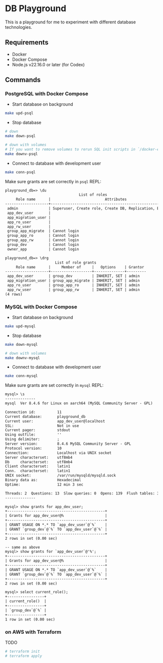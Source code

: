 # DB Playground

This is a playground for me to experiment with different database technologies.

## Requirements

- Docker
- Docker Compose
- Node.js v22.16.0 or later (for Codex)

## Commands

### PostgreSQL with Docker Compose

- Start database on background

```sh
make upd-psql
```

- Stop database

```sh
# down
make down-psql

# down with volumes
# If you want to remove volumes to rerun SQL init scripts in `/docker-entrypoint-initdb.d/*`
make downv-psql
```

- Connect to database with development user

```sh
make conn-psql
```

Make sure grants are set correctly in `psql` REPL:

```txt
playground_db=> \du
                                  List of roles
     Role name      |                         Attributes
--------------------+------------------------------------------------------------
 admin              | Superuser, Create role, Create DB, Replication, Bypass RLS
 app_dev_user       |
 app_migration_user |
 app_ro_user        |
 app_rw_user        |
 group_app_migrate  | Cannot login
 group_app_ro       | Cannot login
 group_app_rw       | Cannot login
 group_dev          | Cannot login
 owner_app          | Cannot login

playground_db=> \drg
                       List of role grants
     Role name      |     Member of     |   Options    | Grantor
--------------------+-------------------+--------------+---------
 app_dev_user       | group_dev         | INHERIT, SET | admin
 app_migration_user | group_app_migrate | INHERIT, SET | admin
 app_ro_user        | group_app_ro      | INHERIT, SET | admin
 app_rw_user        | group_app_rw      | INHERIT, SET | admin
(4 rows)
```

### MySQL with Docker Compose

- Start database on background

```sh
make upd-mysql
```

- Stop database

```sh
make down-mysql

# down with volumes
make downv-mysql
```

- Connect to database with development user

```sh
make conn-mysql
```

Make sure grants are set correctly in `mysql` REPL:

```txt
mysql> \s
--------------
mysql  Ver 8.4.6 for Linux on aarch64 (MySQL Community Server - GPL)

Connection id:          11
Current database:       playground_db
Current user:           app_dev_user@localhost
SSL:                    Not in use
Current pager:          stdout
Using outfile:          ''
Using delimiter:        ;
Server version:         8.4.6 MySQL Community Server - GPL
Protocol version:       10
Connection:             Localhost via UNIX socket
Server characterset:    utf8mb4
Db     characterset:    utf8mb4
Client characterset:    latin1
Conn.  characterset:    latin1
UNIX socket:            /var/run/mysqld/mysqld.sock
Binary data as:         Hexadecimal
Uptime:                 12 min 3 sec

Threads: 2  Questions: 13  Slow queries: 0  Opens: 139  Flush tables: 3  Open tables: 58  Queries per second avg: 0.017
--------------

mysql> show grants for app_dev_user;
+---------------------------------------------+
| Grants for app_dev_user@%                   |
+---------------------------------------------+
| GRANT USAGE ON *.* TO `app_dev_user`@`%`    |
| GRANT `group_dev`@`%` TO `app_dev_user`@`%` |
+---------------------------------------------+
2 rows in set (0.00 sec)

-- same as above
mysql> show grants for `app_dev_user`@'%';
+---------------------------------------------+
| Grants for app_dev_user@%                   |
+---------------------------------------------+
| GRANT USAGE ON *.* TO `app_dev_user`@`%`    |
| GRANT `group_dev`@`%` TO `app_dev_user`@`%` |
+---------------------------------------------+
2 rows in set (0.00 sec)

mysql> select current_role();
+-----------------+
| current_role()  |
+-----------------+
| `group_dev`@`%` |
+-----------------+
1 row in set (0.00 sec)
```

### on AWS with Terraform

TODO

```sh
# terraform init
# terraform apply
```
